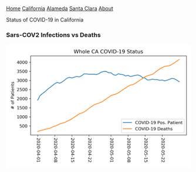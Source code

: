 [Home](README.md) [California](cali.md) [Alameda](alameda.md) [Santa Clara](sc_county.md)   [About](about.md)

Status of COVID-19 in California

### Sars-COV2 Infections vs Deaths

![CA infection vs deaths](../data/total_ca_status.png)
